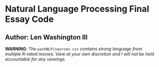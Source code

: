 # Natural Language Processing Final Essay Code
## Author: Len Washington III

__WARNING__: _The `washNLP/sources.csv` contains strong language from multiple R-rated movies. View at your own discretion and I will not be held accountable for any viewings._